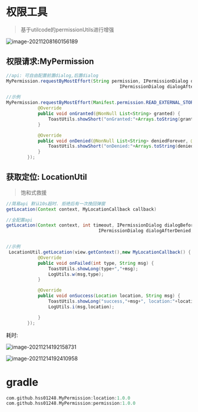 # 权限工具

> 基于utilcode的permissionUtils进行增强



![image-20211208160156189](https://cdn.jsdelivr.net/gh/hss01248/picbed@master/pic/1638950533530-1638950521845-image-20211208160156189.jpg)





## 权限请求:MyPermission

```java
//api: 可自由配置前置dialog,后置dialog
MyPermission.requestByMostEffort(String permission, IPermissionDialog dialogBeforeRequest,
                                           IPermissionDialog dialogAfterDenied,PermissionUtils.FullCallback callback)

//示例
MyPermission.requestByMostEffort(Manifest.permission.READ_EXTERNAL_STORAGE, null, new DefaultPermissionDialog(), new PermissionUtils.FullCallback() {
            @Override
            public void onGranted(@NonNull List<String> granted) {
                ToastUtils.showShort("onGranted:"+Arrays.toString(granted.toArray()));
            }

            @Override
            public void onDenied(@NonNull List<String> deniedForever, @NonNull List<String> denied) {
                ToastUtils.showShort("onDenied:"+Arrays.toString(deniedForever.toArray()) +"\n"+Arrays.toString(denied.toArray()));
            }
        });
```



## 获取定位: LocationUtil

> 饱和式救援

```java
//简易api 默认10s超时. 拒绝后有一次挽回弹窗
getLocation(Context context, MyLocationCallback callback)

//全配置api
getLocation(Context context, int timeout, IPermissionDialog dialogBeforeRequest,
                                   IPermissionDialog dialogAfterDenied, MyLocationCallback callback) 


//示例
 LocationUtil.getLocation(view.getContext(),new MyLocationCallback() {
            @Override
            public void onFailed(int type, String msg) {
                ToastUtils.showLong(type+","+msg);
                LogUtils.w(msg,type);
            }

            @Override
            public void onSuccess(Location location, String msg) {
                ToastUtils.showLong("success,"+msg+", location:"+location);
                LogUtils.i(msg,location);

            }
        });
```

耗时:

![image-20211214192158731](https://cdn.jsdelivr.net/gh/hss01248/picbed@master/pic/1639480923963-image-20211214192158731.jpg)



![image-20211214192410958](https://cdn.jsdelivr.net/gh/hss01248/picbed@master/pic/1639481051011-image-20211214192410958.jpg)

# gradle

```groovy
com.github.hss01248.MyPermission:location:1.0.0
com.github.hss01248.MyPermission:permission:1.0.0
```
